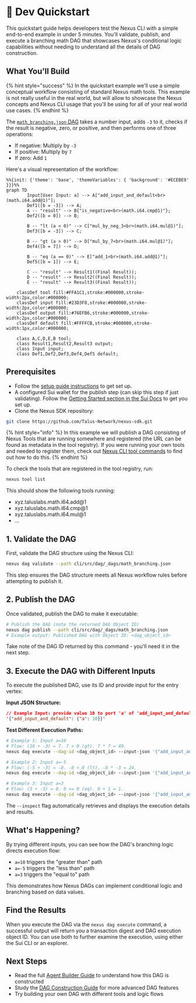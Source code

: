 # 💨 Dev Quickstart

This quickstart guide helps developers test the Nexus CLI with a simple end-to-end example in under 5 minutes. You'll validate, publish, and execute a branching math DAG that showcases Nexus's conditional logic capabilities without needing to understand all the details of DAG construction.

## What You'll Build

{% hint style="success" %}
In the quickstart example we'll use a simple conceptual workflow consisting of standard Nexus math tools. This example is not really useful in the real world, but will allow to showcase the Nexus concepts and Nexus CLI usage that you'll be using for all of your real world use cases.
{% endhint %}

The [`math_branching.json` DAG](https://github.com/Talus-Network/nexus-sdk/blob/v0.1.0/cli/src/dag/_dags/math_branching.json) takes a number input, adds `-3` to it, checks if the result is negative, zero, or positive, and then performs one of three operations:

* If negative: Multiply by `-3`
* If positive: Multiply by `7`
* If zero: Add `1`

Here's a visual representation of the workflow:

```mermaid
%%{init: {'theme': 'base', 'themeVariables': { 'background': '#ECEBE9' }}}%%
graph TD
        Input[User Input: a] --> A["add_input_and_default<br>(math.i64.add@1)"];
        Def1([b = -3]) --> A;
        A -- "result" --> B{"is_negative<br>(math.i64.cmp@1)"};
        Def2([b = 0]) --> B;
        
        B -- "lt (a < 0)" --> C["mul_by_neg_3<br>(math.i64.mul@1)"];
        Def3([b = -3]) --> C;
        
        B -- "gt (a > 0)" --> D["mul_by_7<br>(math.i64.mul@1)"];
        Def4([b = 7]) --> D;
        
        B -- "eq (a == 0)" --> E["add_1<br>(math.i64.add@1)"];
        Def5([b = 1]) --> E;
        
        C -- "result" --> Result1((Final Result));
        D -- "result" --> Result2((Final Result));
        E -- "result" --> Result3((Final Result));

    classDef tool fill:#FFA1C1,stroke:#000000,stroke-width:2px,color:#000000;
    classDef input fill:#23D3F8,stroke:#000000,stroke-width:2px,color:#000000;
    classDef output fill:#76EFB6,stroke:#000000,stroke-width:2px,color:#000000;
    classDef default fill:#FFFFCB,stroke:#000000,stroke-width:1px,color:#000000;
    
    class A,C,D,E,B tool;
    class Result1,Result2,Result3 output;
    class Input input;
    class Def1,Def2,Def3,Def4,Def5 default;
```

## Prerequisites

* Follow the [setup guide instructions](setup.md) to get set up.
* A configured Sui wallet for the publish step (can skip this step if just validating). Follow the [Getting Started section in the Sui Docs](https://docs.sui.io/guides/developer/getting-started) to get you set up.
* Clone the Nexus SDK repository:
```bash
git clone https://github.com/Talus-Network/nexus-sdk.git
```

{% hint style="info" %}
In this example we will publish a DAG consisting of Nexus Tools that are running somewhere and registered (the URL can be found as metadata in the tool registry). If you were running your own tools and needed to register them, check out [Nexus CLI tool commands](../CLI.md#nexus-tool) to find out how to do this.
{% endhint %}

To check the tools that are registered in the tool registry, run:

```bash
nexus tool list
```

This should show the following tools running:

* xyz.taluslabs.math.i64.add@1
* xyz.taluslabs.math.i64.cmp@1
* xyz.taluslabs.math.i64.mul@1
* ...

## 1. Validate the DAG

First, validate the DAG structure using the Nexus CLI:

```bash
nexus dag validate --path cli/src/dag/_dags/math_branching.json
```

This step ensures the DAG structure meets all Nexus workflow rules before attempting to publish it.

## 2. Publish the DAG

Once validated, publish the DAG to make it executable:

```bash
# Publish the DAG (note the returned DAG Object ID)
nexus dag publish --path cli/src/dag/_dags/math_branching.json
# Example output: Published DAG with Object ID: <dag_object_id>
```

Take note of the DAG ID returned by this command - you'll need it in the next step.

## 3. Execute the DAG with Different Inputs

To execute the published DAG, use its ID and provide input for the entry vertex:

**Input JSON Structure:**
```json
// Example Input: provide value 10 to port 'a' of 'add_input_and_default'
'{"add_input_and_default": {"a": 10}}'
```

**Test Different Execution Paths:**

```bash
# Example 1: Input a=10
# Flow: (10 + -3) = 7. 7 > 0 (gt). 7 * 7 = 49.
nexus dag execute --dag-id <dag_object_id> --input-json '{"add_input_and_default": {"a": 10}}' --inspect

# Example 2: Input a=-5
# Flow: (-5 + -3) = -8. -8 < 0 (lt). -8 * -3 = 24.
nexus dag execute --dag-id <dag_object_id> --input-json '{"add_input_and_default": {"a": -5}}' --inspect

# Example 3: Input a=3
# Flow: (3 + -3) = 0. 0 == 0 (eq). 0 + 1 = 1.
nexus dag execute --dag-id <dag_object_id> --input-json '{"add_input_and_default": {"a": 3}}' --inspect
```

The `--inspect` flag automatically retrieves and displays the execution details and results.

## What's Happening?

By trying different inputs, you can see how the DAG's branching logic directs execution flow:

* `a=10` triggers the "greater than" path
* `a=-5` triggers the "less than" path
* `a=3` triggers the "equal to" path

This demonstrates how Nexus DAGs can implement conditional logic and branching based on data values.

## Find the Results

When you execute the DAG via the `nexus dag execute` command, a successful output will return you a transaction digest and DAG execution object ID. You can use both to further examine the execution, using either the Sui CLI or an explorer.

## Next Steps

* Read the full [Agent Builder Guide](math-branching-dag-builder.md) to understand how this DAG is constructed
* Study the [DAG Construction Guide](dag-construction.md) for more advanced DAG features
* Try building your own DAG with different tools and logic flows
